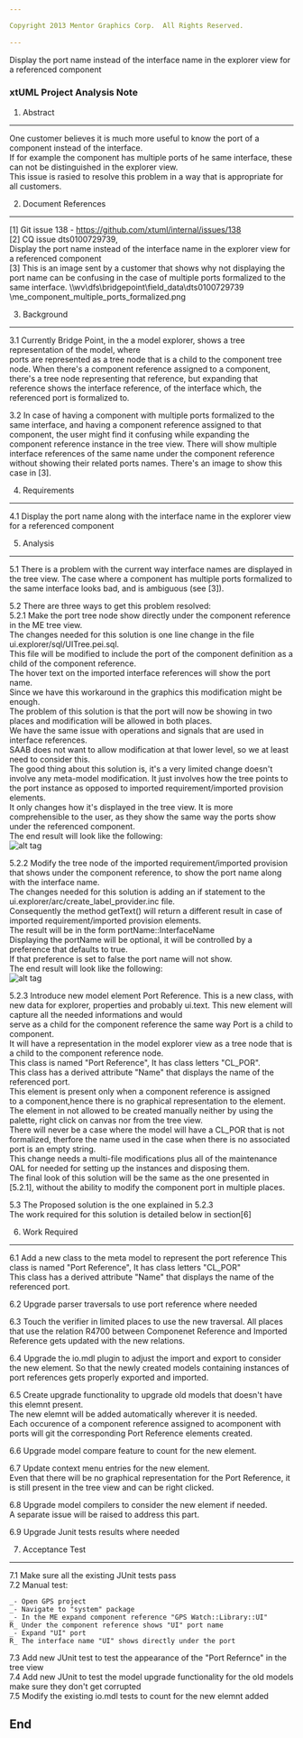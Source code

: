 ```yaml
---

Copyright 2013 Mentor Graphics Corp.  All Rights Reserved.
 
---
```


 
Display the port name instead of the interface name in the explorer view for a 
referenced component
### xtUML Project Analysis Note
 

1. Abstract
-----------
One customer believes it is much more useful to know the port of a component instead of the interface.  
If for example the component has multiple ports of he same interface, these can not be distinguished in the explorer view.  
This issue is rasied to resolve this problem in a way that is appropriate for all customers.
  

2. Document References
----------------------
[1] Git issue 138 - https://github.com/xtuml/internal/issues/138  
[2] CQ issue dts0100729739,  
    Display the port name instead of the interface name in the explorer view for a referenced component  
[3] This is an image sent by a customer that shows why not displaying the port name can be confusing 
    in the case of multiple ports formalized to the same interface.
    \\\wv\dfs\bridgepoint\field_data\dts0100729739
    \me_component_multiple_ports_formalized.png
	
3. Background
-------------
3.1 Currently Bridge Point, in the a model explorer, shows a tree representation of the model, where  
    ports are represented as a tree node that is a child to the component tree node.
    When there's a component reference assigned to a component, there's a tree node 
    representing that reference, but expanding that reference shows the interface reference, of the 
    interface which, the referenced port is formalized to.
    
3.2 In case of having a component with multiple ports formalized to the same interface, and having 
    a component reference assigned to that component, the user might find it confusing while expanding
    the component reference instance in the tree view.
    There will show multiple interface references of the same name under the component reference  
    without showing their related ports names.
    There's an image to show this case in [3].  

4. Requirements
---------------
4.1 Display the port name along with the interface name in the explorer view for
    a referenced component

 
5. Analysis
-----------
5.1  There is a problem with the current way interface names are displayed in the 
     tree view.  The case where a component has multiple ports formalized to 
     the same interface looks bad, and is ambiguous (see [3]).

5.2 There are three ways to get this problem resolved:  
5.2.1 Make the port tree node show directly under the component reference
      in the ME tree view.  	
      The changes needed for this solution is one line change in the file 
      ui.explorer/sql/UITree.pei.sql.  
      This file will be modified to include the 
      port of the component definition as a child of the component 
      reference.  
      The hover text on the imported interface references will
      show the port name.  
      Since we have this workaround in the graphics this modification might be 
      enough.  
      The problem of this solution is that the port will now be showing in two places and modification will be allowed in both places.  
      We have the same issue with operations and signals that are used in interface references.  
      SAAB does not want to allow modification at that lower level, so we at least need to consider this.  
      The good thing about this solution is, it's a very limited change
      doesn't involve any meta-model modification.  It just involves how the 
      tree points to the port instance as opposed to 
	imported requirement/imported provision elements.  
	It only changes how it's displayed in the tree view.
	It is more comprehensible to the user, as they show the same way the ports 
	show under the referenced component.    
      The end result will look like the following:   
      ![alt tag](https://raw.github.com/xtuml/internal/master/doc-internal/notes/138_dts0100729739/portUnderCompRef.PNG?token=2733896__eyJzY29wZSI6IlJhd0Jsb2I6eHR1bWwvaW50ZXJuYWwvbWFzdGVyL2RvYy1pbnRlcm5hbC9ub3Rlcy8xMzhfZHRzMDEwMDcyOTczOS9wb3J0VW5kZXJDb21wUmVmLlBORyIsImV4cGlyZXMiOjEzODk2MzM0Mzh9--ae55a958b9f939719df570b25d9f23a81b400780)	  							 
  
  
5.2.2 Modify the tree node of the imported requirement/imported provision 
      that shows under the component reference, to show the port name along with 
	  the interface name.  
	  The changes needed for this solution is adding an if statement to the 
	  ui.explorer/arc/create_label_provider.inc file.   
	  Consequently the method getText() will return a different result in 
	  case of imported requirement/imported provision elements.  
	  The result will be in the form portName::InterfaceName    
	  Displaying the portName will be optional, it will be controlled by
	  a preference that defaults to true.  
	  If that preference is set to false the port name will not show.  
          The end result will look like the following:   
	  ![alt tag]( https://raw.github.com/xtuml/internal/master/doc-internal/notes/138_dts0100729739/PortNameAlongWithIfaceName.PNG?token=2733896__eyJzY29wZSI6IlJhd0Jsb2I6eHR1bWwvaW50ZXJuYWwvbWFzdGVyL2RvYy1pbnRlcm5hbC9ub3Rlcy8xMzhfZHRzMDEwMDcyOTczOS9Qb3J0TmFtZUFsb25nV2l0aElmYWNlTmFtZS5QTkciLCJleHBpcmVzIjoxMzg5NjMzNDQyfQ%3D%3D--222a47be449447334878c9a28187b923592af5e3)
  
5.2.3 Introduce new model element Port Reference. This is a new class, with new 
      data for explorer, properties and probably ui.text.
      This new element will capture all the needed informations and would  
      serve as a child for the component reference the same way Port is a child
      to component. 	  
      It will have a representation in the model explorer view as a tree node 
      that is a child to the component reference node.  
      This class is named "Port Reference", It has class letters "CL_POR".    
      This class has a derived attribute "Name" that displays the 
      name of the referenced port.  
      This element is present only when a component reference is assigned   
      to a component,hence there is no graphical representation to the 
      element.  
      The element in not allowed to be created manually neither by using the palette, 
      right click on canvas nor from the tree view.  
      There will never be a case where the model will have a CL_POR that is not formalized, therfore the name used in the case when there is no associated port is an empty string.  
      This change needs a multi-file modifications plus all of the maintenance OAL for 
      needed for setting up the instances and disposing them.  
      The final look of this solution will be the same as the one presented in 
      [5.2.1], without the ability to modify the component port in multiple 
      places.  
	  
5.3 The Proposed solution is the one explained in 5.2.3   
    The work required for this solution is detailed below in section[6]    	

6. Work Required
----------------
6.1 Add a new class to the meta model to represent the port reference 
    This class is named "Port Reference", It has class letters "CL_POR"  
    This class has a derived attribute "Name" that displays the 
    name of the referenced port.  

6.2 Upgrade parser traversals to use port reference where needed    

6.3 Touch the verifier in limited places to use the new traversal.
    All places that use the relation R4700 between Componenet Reference and Imported Reference gets 
    updated with the new relations.  
    
6.4 Upgrade the io.mdl plugin to adjust the import and export to consider the new element. 
    So that the newly created models containing instances of port references gets properly exported
and imported.  

6.5 Create upgrade functionality to upgrade old models that doesn't have this elemnt present.  
The new elemnt will be added automatically wherever it is needed.  
Each occurence of a component reference assigned to acomponent with ports
will git the corresponding Port Reference elements created.  

6.6 Upgrade model compare feature to count for the new element.  

6.7 Update context menu entries for the new element.  
Even that there will be no graphical representation for the Port Reference, it is still present in the tree view and can be right clicked.  

6.8 Upgrade model compilers to consider the new element if needed.   
    A separate issue will be raised to address this part.  
    
6.9 Upgrade Junit tests results where needed   


7. Acceptance Test
------------------
7.1 Make sure all the existing JUnit tests pass  
7.2 Manual test:  


    _- Open GPS project  
    _- Navigate to "system" package  
    _- In the ME expand component reference "GPS Watch::Library::UI"  
    R_ Under the component reference shows "UI" port name  
    _- Expand "UI" port    
    R_ The interface name "UI" shows directly under the port  
7.3 Add new JUnit test to test the appearance of the "Port Refernce" in the tree view  
7.4 Add new JUnit to test the model upgrade functionality for the old models make sure they don't get corrupted  
7.5 Modify the existing io.mdl tests to count for the new elemnt added  
 
End
---
